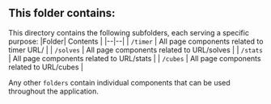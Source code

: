 ## This folder contains:
This directory contains the following subfolders, each serving a specific purpose:
|Folder| Contents |
|--|--|
| `/timer` | All page components related to timer URL/ |
| `/solves` | All page components related to URL/solves |
| `/stats` | All page components related to URL/stats |
| `/cubes` | All page components related to URL/cubes |

Any other `folders` contain individual components that can be used throughout the application.
